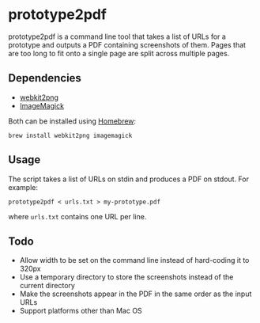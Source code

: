 # prototype2pdf

prototype2pdf is a command line tool that takes a list of URLs for a prototype and outputs a PDF containing screenshots of them. Pages that are too long to fit onto a single page are split across multiple pages.

## Dependencies

- [webkit2png](http://www.paulhammond.org/webkit2png/)
- [ImageMagick](http://www.imagemagick.org)

Both can be installed using [Homebrew](http://brew.sh):

```
brew install webkit2png imagemagick
```

## Usage

The script takes a list of URLs on stdin and produces a PDF on stdout. For
example:

```
prototype2pdf < urls.txt > my-prototype.pdf
```

where `urls.txt` contains one URL per line.

## Todo

- Allow width to be set on the command line instead of hard-coding it to 320px
- Use a temporary directory to store the screenshots instead of the current
  directory
- Make the screenshots appear in the PDF in the same order as the input URLs
- Support platforms other than Mac OS
